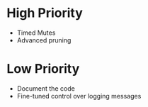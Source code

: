 # High Priority
* Timed Mutes
* Advanced pruning
# Low Priority
* Document the code
* Fine-tuned control over logging messages
